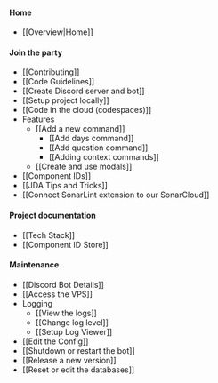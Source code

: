 #### Home

* [[Overview|Home]]

#### Join the party

* [[Contributing]]
* [[Code Guidelines]]
* [[Create Discord server and bot]]
* [[Setup project locally]]
* [[Code in the cloud (codespaces)]]
* Features
  * [[Add a new command]]
    * [[Add days command]]
    * [[Add question command]]
    * [[Adding context commands]]
  * [[Create and use modals]]
* [[Component IDs]]
* [[JDA Tips and Tricks]]
* [[Connect SonarLint extension to our SonarCloud]]

#### Project documentation

* [[Tech Stack]]
* [[Component ID Store]]

#### Maintenance

* [[Discord Bot Details]]
* [[Access the VPS]]
* Logging
  * [[View the logs]]
  * [[Change log level]]
  * [[Setup Log Viewer]]
* [[Edit the Config]]
* [[Shutdown or restart the bot]]
* [[Release a new version]]
* [[Reset or edit the databases]]
